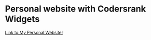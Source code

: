 # Personal website with Codersrank Widgets
[Link to My Personal Website!](tlotlopkgotlafela.netlify.app)
